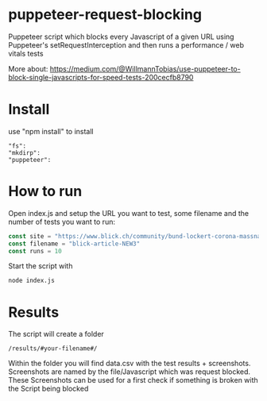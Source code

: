 # puppeteer-request-blocking

Puppeteer script which blocks every Javascript of a given URL using Puppeteer's setRequestInterception and then runs a performance / web vitals tests

More about:
https://medium.com/@WillmannTobias/use-puppeteer-to-block-single-javascripts-for-speed-tests-200cecfb8790

# Install
use "npm install" to install 
```
"fs": 
"mkdirp": 
"puppeteer":
```

# How to run
Open index.js and setup the URL you want to test, some filename and the number of tests you want to run:

```javascript
const site = "https://www.blick.ch/community/bund-lockert-corona-massnahmen-laesst-du-die-korken-knallen-und-holst-jetzt-deine-hochzeitsfeier-nach-id15909552.html"
const filename = "blick-article-NEW3"
const runs = 10
```

Start the script with 
```
node index.js
```

# Results 
The script will create a folder 
```
/results/#your-filename#/
```

Within the folder you will find data.csv with the test results + screenshots. 
Screenshots are named by the file/Javascript which was request blocked. These Screenshots can be used for a first check if something is broken with the Script being blocked
